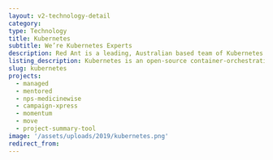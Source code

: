 ```yaml
---
layout: v2-technology-detail
category:
type: Technology
title: Kubernetes
subtitle: We’re Kubernetes Experts
description: Red Ant is a leading, Australian based team of Kubernetes Developers. We’ve worked with hundreds of companies and startups to build out their Ruby on Rails apps.
listing_description: Kubernetes is an open-source container-orchestration system for automating application deployment, scaling, and management. It was originally designed by Google and uses a similar approach to group technology into logical units for easy management and discovery. Kubernetes makes it easier and more reliable to manage a <a href="https://www.docker.com">Docker</a> system of containers.
slug: kubernetes
projects:
  - managed
  - mentored
  - nps-medicinewise
  - campaign-xpress
  - momentum
  - move
  - project-summary-tool
image: '/assets/uploads/2019/kubernetes.png'
redirect_from:
---
```

